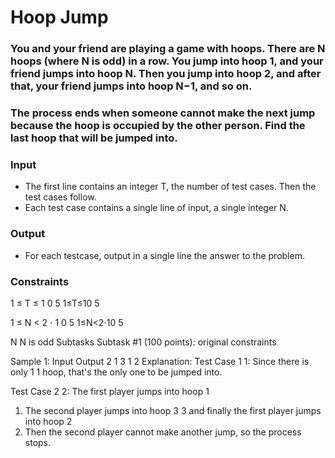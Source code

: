 # Hoop Jump
### You and your friend are playing a game with hoops. There are N hoops (where N is odd) in a row. You jump into hoop 1, and your friend jumps into hoop N. Then you jump into hoop 2, and after that, your friend jumps into hoop N−1, and so on.

### The process ends when someone cannot make the next jump because the hoop is occupied by the other person. Find the last hoop that will be jumped into.

### Input
- The first line contains an integer T, the number of test cases. Then the test cases follow.
- Each test case contains a single line of input, a single integer N.

### Output
- For each testcase, output in a single line the answer to the problem.

### Constraints
1
≤
T
≤
1
0
5
1≤T≤10 
5
 
1
≤
N
<
2
⋅
1
0
5
1≤N<2⋅10 
5
 
N
N is odd
Subtasks
Subtask #1 (100 points): original constraints

Sample 1:
Input
Output
2
1
3
1
2
Explanation:
Test Case 
1
1: Since there is only 
1
1 hoop, that's the only one to be jumped into.

Test Case 
2
2: The first player jumps into hoop 
1
1. The second player jumps into hoop 
3
3 and finally the first player jumps into hoop 
2
2. Then the second player cannot make another jump, so the process stops.